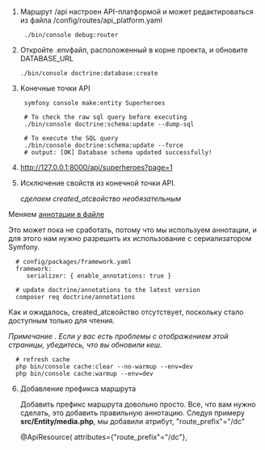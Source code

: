 1. Маршрут /api настроен API-платформой и может редактироваться из файла /config/routes/api_platform.yaml

        ./bin/console debug:router

2. Откройте .envфайл, расположенный в корне проекта, и обновите DATABASE_URL

       ./bin/console doctrine:database:create

3. Kонечные точки API

        symfony console make:entity Superheroes

        # To check the raw sql query before executing
        ./bin/console doctrine:schema:update --dump-sql

        # To execute the SQL query
        ./bin/console doctrine:schema:update --force
        # output: [OK] Database schema updated successfully! 

4. http://127.0.0.1:8000/api/superheroes?page=1

5. Исключение свойств из конечной точки API.

   _сделаем created_atсвойство необязательным_

Меняем [аннотации в файле](https://github.com/mrbannyjo/own_rest_api/commit/84666869a5133195f3f0de7766168224e295c9b1#diff-8640ee24046ea404387259cedf6cb9a3c29b46427a2bb7f7dec90e4b75054e30R52)

Это может пока не сработать, потому что мы используем аннотации, и для этого нам нужно разрешить их использование с
сериализатором Symfony.

      # config/packages/framework.yaml
      framework:
         serializer: { enable_annotations: true }

      # update doctrine/annotations to the latest version
      composer req doctrine/annotations

Как и ожидалось, created_atсвойство отсутствует, поскольку стало доступным только для чтения.

_Примечание . Если у вас есть проблемы с отображением этой страницы, убедитесь, что вы обновили кеш._

      # refresh cache
      php bin/console cache:clear --no-warmup --env=dev
      php bin/console cache:warmup --env=dev

6. Добавление префикса маршрута

   Добавить префикс маршрута довольно просто. Все, что вам нужно сделать, это добавить правильную аннотацию. Следуя
   примеру **src/Entity/media.php**, мы добавили атрибут, "route_prefix"="/dc"

      @ApiResource(
         attributes={"route_prefix"="/dc"},






